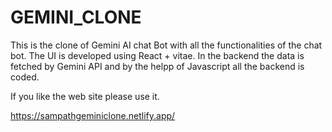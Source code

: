 # GEMINI_CLONE
This is the clone of Gemini AI chat Bot with all the functionalities of the chat bot.
The UI is developed using React + vitae.
In the backend the data is fetched by Gemini API and by the helpp of Javascript all the backend is coded.

If you like the web site please use it.

https://sampathgeminiclone.netlify.app/
